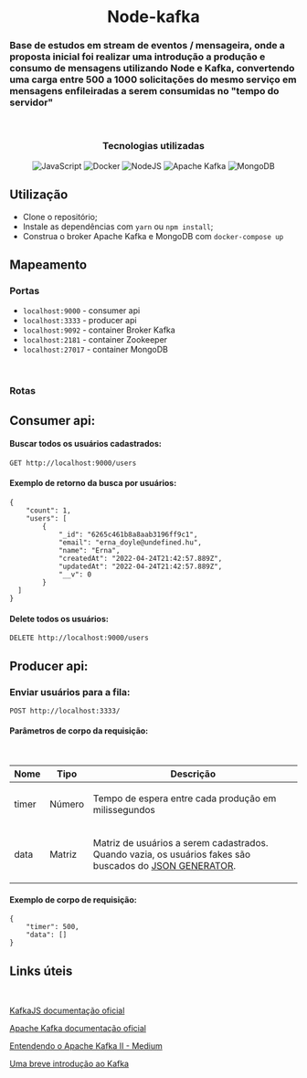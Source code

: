 <h1 align="center">Node-kafka</h1>

<h3> Base de estudos em stream de eventos / mensageira, onde a proposta inicial foi realizar uma introdução a produção e consumo de mensagens utilizando Node e Kafka, convertendo uma carga entre 500 a 1000 solicitações do mesmo serviço em mensagens enfileiradas a serem consumidas no "tempo do servidor" </h3>
</br>

<h3 align="center"> Tecnologias utilizadas </a></h2>
<div align="center">

![JavaScript](https://img.shields.io/badge/javascript-%23323330.svg?style=for-the-badge&logo=javascript&logoColor=%23F7DF1E)
![Docker](https://img.shields.io/badge/docker-%230db7ed.svg?style=for-the-badge&logo=docker&logoColor=white)
![NodeJS](https://img.shields.io/badge/node.js-6DA55F?style=for-the-badge&logo=node.js&logoColor=white) 
![Apache Kafka](https://img.shields.io/badge/Apache%20Kafka-000?style=for-the-badge&logo=apachekafka) 
![MongoDB](https://img.shields.io/badge/MongoDB-%234ea94b.svg?style=for-the-badge&logo=mongodb&logoColor=white)
</div>


## Utilização

- Clone o repositório;
- Instale as dependências com `yarn` ou `npm install`;
- Construa o broker Apache Kafka e MongoDB com `docker-compose up`

## Mapeamento 

### Portas
- `localhost:9000` -  consumer api
- `localhost:3333` - producer api
- `localhost:9092` - container Broker Kafka
- `localhost:2181` - container Zookeeper
- `localhost:27017` - container MongoDB

</br>

### Rotas

## Consumer api:

#### Buscar todos os usuários cadastrados:

	GET http://localhost:9000/users

#### Exemplo de retorno da busca por usuários:

```
{
	"count": 1,
	"users": [
		{
			"_id": "6265c461b8a8aab3196ff9c1",
			"email": "erna_doyle@undefined.hu",
			"name": "Erna",
			"createdAt": "2022-04-24T21:42:57.889Z",
			"updatedAt": "2022-04-24T21:42:57.889Z",
			"__v": 0
		}
  ]
}
```
#### Delete todos os usuários:

	DELETE http://localhost:9000/users

## Producer api:

### Enviar usuários para a fila:

	POST http://localhost:3333/


#### Parâmetros de corpo da requisição:
</br>

| Nome    | Tipo      | Descrição                          |
|---------|-----------|--------------------------------------|
| timer			| Número			|  <p>Tempo de espera entre cada produção em milissegundos </p>							|
| data			| Matriz			|  <p>Matriz de usuários a serem cadastrados. Quando vazia, os usuários fakes são buscados do [JSON GENERATOR](https://json-generator.com/). </p>							|

#### Exemplo de corpo de requisição:

```
{
	"timer": 500,
	"data": []
}
```

## Links úteis
</br>

[KafkaJS documentação oficial](https://kafka.js.org/docs/getting-started)

[Apache Kafka documentação oficial](https://kafka.apache.org/documentation/)

[Entendendo o Apache Kafka II - Medium](https://medium.com/luizalabs/entendendo-o-apache-kafka-ii-b19d79e175f5)

[Uma breve introdução ao Kafka](https://kafka.js.org/docs/introduction)

